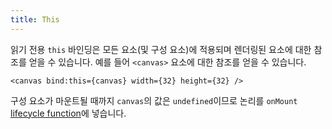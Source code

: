 ```yaml
---
title: This
---
```


읽기 전용 `this` 바인딩은 모든 요소(및 구성 요소)에 적용되며 렌더링된 요소에 대한 참조를 얻을 수 있습니다. 예를 들어 `<canvas>` 요소에 대한 참조를 얻을 수 있습니다.

```svelte
<canvas bind:this={canvas} width={32} height={32} />
```

구성 요소가 마운트될 때까지 `canvas`의 값은 `undefined`이므로 논리를 `onMount` [lifecycle function](/tutorial/onmount)에 넣습니다.
